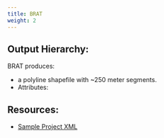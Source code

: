 ```yaml
---
title: BRAT
weight: 2
---
```




## Output Hierarchy:

BRAT produces: 

- a polyline shapefile with ~250 meter segments.
- Attributes:


## Resources:

* [Sample Project XML](https://github.com/Riverscapes/Program/blob/master/Project/Confinement.xml)